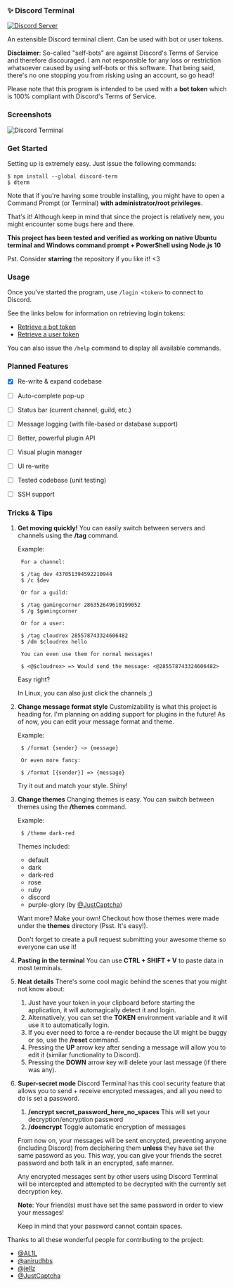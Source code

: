 ### ✨ Discord Terminal

<a href="https://discord.gg/H3eMUXp">
    <img src="https://discordapp.com/api/guilds/572951207862206474/widget.png?style=shield" alt="Discord Server" />
</a>

An extensible Discord terminal client. Can be used with bot or user tokens.

**Disclaimer**: So-called "self-bots" are against Discord's Terms of Service and therefore discouraged. I am not responsible for any loss or restriction whatsoever caused by using self-bots or this software. That being said, there's no one stopping you from risking using an account, so go head!

Please note that this program is intended to be used with a **bot token** which is 100% compliant with Discord's Terms of Service.

### Screenshots

![Discord Terminal](https://i.imgur.com/CBbhXTP.gif)

### Get Started

Setting up is extremely easy. Just issue the following commands:

```shell
$ npm install --global discord-term
$ dterm
```

Note that if you're having some trouble installing, you might have to open a Command Prompt (or Terminal) **with administrator/root privileges**.

That's it! Although keep in mind that since the project is relatively new, you might encounter some bugs here and there.

**This project has been tested and verified as working on native Ubuntu terminal and Windows command prompt + PowerShell using Node.js 10**

Pst. Consider **starring** the repository if you like it! <3


### Usage

Once you've started the program, use `/login <token>` to connect to Discord.

See the links below for information on retrieving login tokens:

* [Retrieve a bot token](https://discordapp.com/developers/applications/me)
* [Retrieve a user token](https://discordhelp.net/discord-token)

You can also issue the `/help` command to display all available commands.

### Planned Features

- [X] Re-write & expand codebase

- [ ] Auto-complete pop-up

- [ ] Status bar (current channel, guild, etc.)

- [ ] Message logging (with file-based or database support)

- [ ] Better, powerful plugin API

- [ ] Visual plugin manager

- [ ] UI re-write

- [ ] Tested codebase (unit testing)

- [ ] SSH support

### Tricks & Tips

1. **Get moving quickly!**
    You can easily switch between servers and channels using the **/tag** command.
    
    Example:

        For a channel:

        $ /tag dev 437051394592210944
        $ /c $dev

        Or for a guild:

        $ /tag gamingcorner 286352649610199052
        $ /g $gamingcorner

        Or for a user:

        $ /tag cloudrex 285578743324606482
        $ /dm $cloudrex hello

        You can even use them for normal messages!

        $ <@$cloudrex> => Would send the message: <@285578743324606482>

    Easy right?

    In Linux, you can also just click the channels ;)

2. **Change message format style**
    Customizability is what this project is heading for. I'm planning on adding support for plugins in the future! As of now, you can edit your message format and theme.

    Example:

        $ /format {sender} ~> {message}

        Or even more fancy:

        $ /format [{sender}] => {message}

    Try it out and match your style. Shiny!

3. **Change themes**
    Changing themes is easy. You can switch between themes using the **/themes** command.

    Example:

        $ /theme dark-red
    
    Themes included:

    * default
    * dark
    * dark-red
    * rose
    * ruby
    * discord
    * purple-glory (by [@JustCaptcha](https://github.com/JustCaptcha))

    Want more? Make your own! Checkout how those themes were made under the **themes** directory (Psst. It's easy!).

    Don't forget to create a pull request submitting your awesome theme so everyone can use it!

4. **Pasting in the terminal** You can use **CTRL + SHIFT + V** to paste data in most terminals.

5. **Neat details** There's some cool magic behind the scenes that you might not know about:
    1. Just have your token in your clipboard before starting the application, it will automagically detect it and login.
    2. Alternatively, you can set the **TOKEN** environment variable and it will use it to automatically login.
    3. If you ever need to force a re-render because the UI might be buggy or so, use the **/reset** command.
    4. Pressing the **UP** arrow key after sending a message will allow you to edit it (similar functionality to Discord).
    5. Pressing the **DOWN** arrow key will delete your last message (if there was any).

6. **Super-secret mode** Discord Terminal has this cool security feature that allows you to send + receive encrypted messages, and all you need to do is set a password.

    1. **/encrypt secret_password_here_no_spaces** This will set your decryption/encryption password
    2. **/doencrypt** Toggle automatic encryption of messages

    From now on, your messages will be sent encrypted, preventing anyone (including Discord) from deciphering them **unless** they have set the same password as you. This way, you can give your friends the secret password and both talk in an encrypted, safe manner.

    Any encrypted messages sent by other users using Discord Terminal will be intercepted and attempted to be decrypted with the currently set decryption key.

    **Note**: Your friend(s) must have set the same password in order to view your messages!

    Keep in mind that your password cannot contain spaces.

Thanks to all these wonderful people for contributing to the project:

* [@AL1L](https://github.com/AL1L)
* [@anirudhbs](https://github.com/anirudhbs)
* [@jellz](https://github.com/jellz)
* [@JustCaptcha](https://github.com/JustCaptcha)
